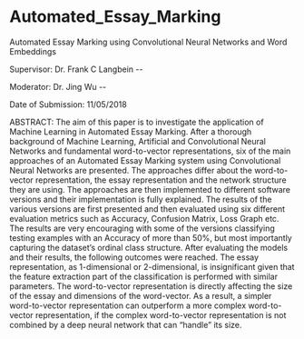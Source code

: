 # Automated_Essay_Marking
Automated Essay Marking using Convolutional Neural Networks and Word Embeddings 

Supervisor: Dr. Frank C Langbein --

Moderator: Dr. Jing Wu --

Date of Submission: 11/05/2018 

ABSTRACT: The aim of this paper is to investigate the application of Machine Learning in Automated Essay Marking. After a thorough background of Machine Learning, Artificial and Convolutional Neural Networks and fundamental word-to-vector representations, six of the main approaches of an Automated Essay Marking system using Convolutional Neural Networks are presented. The approaches differ about the word-to-vector representation, the essay representation and the network structure they are using. The approaches are then implemented to different software versions and their implementation is fully explained. The results of the various versions are first presented and then evaluated using six different evaluation metrics such as Accuracy, Confusion Matrix, Loss Graph etc. The results are very encouraging with some of the versions classifying testing examples with an Accuracy of more than 50%, but most importantly capturing the dataset’s ordinal class structure. After evaluating the models and their results, the following outcomes were reached. The essay representation, as 1-dimensional or 2-dimensional, is insignificant given that the feature extraction part of the classification is performed with similar parameters. The word-to-vector representation is directly affecting the size of the essay and dimensions of the word-vector. As a result, a simpler word-to-vector representation can outperform a more complex word-to-vector representation, if the complex word-to-vector representation is not combined by a deep neural network that can “handle” its size.
